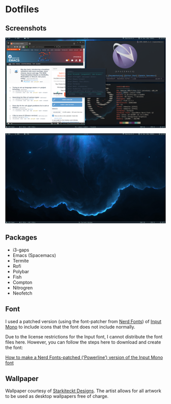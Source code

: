 # Dotfiles

## Screenshots

![alt text](screenshots/2018-11-11-124451_1600x900_scrot.png "i3-gaps with multiple programs open")

![alt text](screenshots/2018-11-11-124607_1600x900_scrot.png "Plain desktop")

## Packages

- i3-gaps
- Emacs (Spacemacs)
- Termite
- Rofi
- Polybar
- Fish
- Compton
- Nitrogren
- Neofetch

## Font

I used a patched version (using the font-patcher from [Nerd Fonts](https://github.com/ryanoasis/nerd-fonts)) of [Input Mono](http://input.fontbureau.com) to include icons that the font does not include normally.

Due to the license restrictions for the Input font, I cannot distribute the font files here. However, you can follow the steps here to download and create the font:

[How to make a Nerd Fonts-patched (‘Powerline’) version of the Input Mono font
](https://gist.github.com/ELLIOTTCABLE/5b87ab21b11acb76a5c52d47a022b519)

## Wallpaper

Wallpaper courtesy of [Starkiteckt Designs](https://www.artstation.com/starkiteckt). The artist allows for all artwork to be used as desktop wallpapers free of charge.

